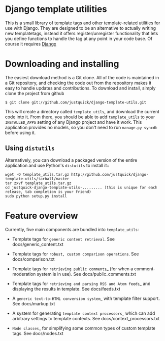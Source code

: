 Django template utilities
=========================

This is a small library of template tags and other template-related
utilities for use with Django. They are designed to be an alternative to
actually writing new templatetags, instead it offers register/unregister
functionality that lets you define functions to handle the tag at any point
in your code base. Of course it requires [Django](http://www.djangoproject.com/)


Downloading and installing
==========================

The easiest download method is a Git clone. All of the code
is maintained in a Git repository, and checking the code out
from the repository makes it easy to handle updates and contributions.
To download and install, simply clone the project from github

    $ git clone git://github.com/justquick/django-template-utils.git  

This will create a directory called ``template_utils``, and download
the current code into it. From there, you should be able to add
``template_utils`` to your ``INSTALLED_APPS`` setting of any Django
project and have it work. This application provides no models, so you
don't need to run ``manage.py syncdb`` before using it.


Using ``distutils``
-------------------

Alternatively, you can download a packaged version of the entire
application and use Python's ``distutils`` to install it::

    wget -O template_utils.tar.gz http://github.com/justquick/django-template-utils/tarball/master
    tar zxvf template_utils.tar.gz
    cd justquick-django-template-utils-......... (this is unique for each release, tab completion is your friend)
    sudo python setup.py install


Feature overview
================

Currently, five main components are bundled into ``template_utils``:

* Template tags for `generic content retrieval`. See docs/generic_content.txt

* Template tags for `robust, custom comparison operations`. See docs/comparison.txt

* Template tags for `retrieving public comments`_ (for when a
  comment-moderation system is in use). See docs/public_comments.txt

* Template tags for `retrieving and parsing RSS and Atom feeds`_
  and displaying the results in template. See docs/feeds.txt

* A `generic text-to-HTML conversion system`_ with template filter
  support. See docs/markup.txt

* A system for generating `template context processors`_ which can
  add arbitrary settings to template contexts. See docs/context_processors.txt
  
* `Node classes`_ for simplifying some common types of custom
  template tags. See docs/nodes.txt
    
